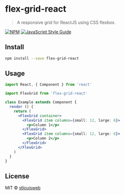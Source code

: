 # flex-grid-react

> A responsive grid for ReactJS using CSS flexbox.

[![NPM](https://img.shields.io/npm/v/flex-grid.svg)](https://www.npmjs.com/package/flex-grid) [![JavaScript Style Guide](https://img.shields.io/badge/code_style-standard-brightgreen.svg)](https://standardjs.com)

## Install

```bash
npm install --save flex-grid-react
```

## Usage

```jsx
import React, { Component } from 'react'

import FlexGrid from 'flex-grid-react'

class Example extends Component {
  render () {
    return (
      <FlexGrid container>
        <FlexGrid item columns={small: 12, large: 6}>
          <p>Column 1</p>
        </FlexGrid>
        <FlexGrid item columns={small: 12, large: 6}>
          <p>Column 2</p>
        </FlexGrid>
      </FlexGrid>
    )
  }
}
```

## License

MIT © [stlouisweb](https://github.com/stlouisweb)
